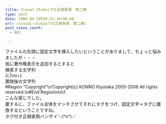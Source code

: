 ```yaml
---
title: Visual Studioでの正規表現　第二弾
type: post
date: 2006-04-29T09:53:10+00:00
url: /visual-studioでの正規表現　第二弾/
post_views_count:
  - 882

---
```

ファイルの先頭に固定文字を挿入したいということがありまして、ちょっと悩みましたが・・・  
仮に著作権表示を追加するとすると  
検索する文字列  
{(.|\n)+}  
置換後の文字列  
#Region &#8220;Copyright&#8221;\n&#8217;Copyright(c) KONNO Kiyotaka 2005-2006 All rights reserved.\n#End Region\n\n\1  
こんな感じでした。  
要するに、ファイル全体をマッチさせてそれにタグをつけ、固定文字＋タグに置換するということですね。  
タグ付き正規表現バンザイ＼(^o^)／